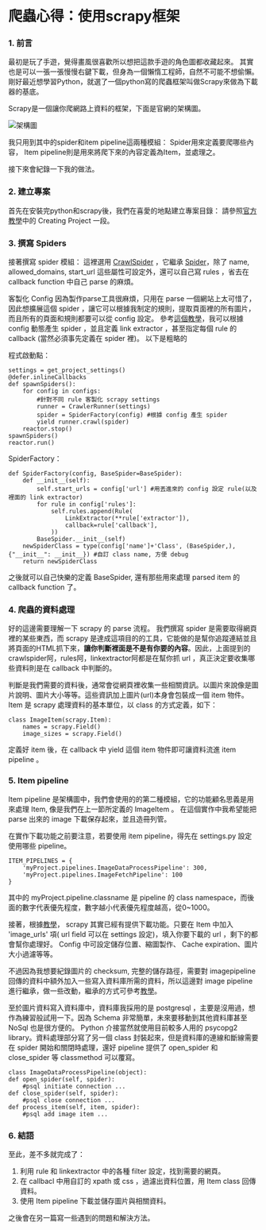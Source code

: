 爬蟲心得：使用scrapy框架
=====================

### 1. 前言

最初是玩了手遊，覺得畫風很喜歡所以想把這款手遊的角色圖都收藏起來。
其實也是可以一張一張慢慢右鍵下載，但身為一個懶惰工程師，自然不可能不想偷懶。
剛好最近想學習Python，就選了一個python寫的爬蟲框架叫做Scrapy來做為下載器的基底。

Scrapy是一個讓你爬網路上資料的框架，下面是官網的架構圖。

![架構圖](https://doc.scrapy.org/en/latest/_images/scrapy_architecture_02.png)

我只用到其中的spider和item pipeline這兩種模組：
    Spider用來定義要爬哪些內容，
    Item pipeline則是用來將爬下來的內容定義為Item，並處理之。

接下來會紀錄一下我的做法。

### 2. 建立專案

首先在安裝完python和scrapy後，我們在喜愛的地點建立專案目錄：
請參照[官方教學](https://doc.scrapy.org/en/latest/intro/tutorial.html)中的 Creating Project 一段。

### 3. 撰寫 Spiders

接著撰寫 spider 模組：
這裡選用 [CrawlSpider](https://doc.scrapy.org/en/latest/topics/spiders.html#crawlspider) ，它繼承 [Spider](https://doc.scrapy.org/en/latest/topics/spiders.html)，除了 name, allowed_domains, start_url 這些屬性可設定外，還可以自己寫 rules ，省去在 callback function 中自己 parse 的麻煩。

客製化 Config
因為製作parse工具很麻煩，只用在 parse 一個網站上太可惜了，因此想擴展這個 spider ，讓它可以根據我制定的規則，提取頁面裡的所有圖片，而且所有的頁面和規則都要可以從 config 設定。
參考[這個教學](http://wuchong.me/blog/2015/05/22/running-scrapy-dynamic-and-configurable/)，我可以根據 config 動態產生 spider ，並且定義 link extractor ，甚至指定每個 rule 的 callback (當然必須事先定義在 spider 裡)。
以下是粗略的

程式啟動點：

    settings = get_project_settings()
    @defer.inlineCallbacks
    def spawnSpiders():
        for config in configs:
            #針對不同 rule 客製化 scrapy settings
            runner = CrawlerRunner(settings)
            spider = SpiderFactory(config) #根據 config 產生 spider
            yield runner.crawl(spider)
        reactor.stop()
    spawnSpiders()
    reactor.run()

SpiderFactory：

    def SpiderFactory(config, BaseSpider=BaseSpider):
        def __init__(self):
            self.start_urls = config['url'] #用丟進來的 config 設定 rule(以及裡面的 link extractor)
            for rule in config['rules']:
                self.rules.append(Rule(
                    LinkExtractor(**rule['extractor']),
                    callback=rule['callback'],
                ))
            BaseSpider.__init__(self)
        newSpiderClass = type(config['name']+'Class', (BaseSpider,), {"__init__": __init__}) #自訂 class name, 方便 debug
        return newSpiderClass

之後就可以自己快樂的定義 BaseSpider, 還有那些用來處理 parsed item 的 callback function 了。 

### 4. 爬蟲的資料處理

好的這邊需要理解一下 scrapy 的 parse 流程。
我們撰寫 spider 是需要取得網頁裡的某些東西，而 scrapy 是達成這項目的的工具，它能做的是幫你追蹤連結並且將頁面的HTML抓下來，**讓你判斷裡面是不是有你要的內容**。因此，上面提到的 crawlspider阿，rules阿，linkextractor阿都是在幫你抓 url ，真正決定要收集哪些資料則是在 callback 中判斷的。

判斷是我們需要的資料後，通常會從網頁裡收集一些相關資訊。以圖片來說像是圖片說明、圖片大小等等。這些資訊加上圖片(url)本身會包裝成一個 item 物件。Item 是 scrapy 處理資料的基本單位，以 class 的方式定義，如下：

    class ImageItem(scrapy.Item):
        names = scrapy.Field()
        image_sizes = scrapy.Field()

定義好 item 後，在 callback 中 yield 這個 item 物件即可讓資料流進 item pipeline 。

### 5. Item pipeline

Item pipeline 是架構圖中，我們會使用的的第二種模組，它的功能顧名思義是用來處理 Item, 像是我們在上一節所定義的 ImageItem 。
在這個實作中我希望能把 parse 出來的 image 下載保存起來，並且造冊列管。

在實作下載功能之前要注意，若要使用 item pipeline，得先在 settings.py 設定使用哪些 pipeline。

    ITEM_PIPELINES = {
        'myProject.pipelines.ImageDataProcessPipeline': 300,
        'myProject.pipelines.ImageFetchPipeline': 100
    }

其中的 myProject.pipeline.classname 是 pipeline 的 class namespace，而後面的數字代表優先程度，數字越小代表優先程度越高，從0~1000。

接著，根據[教學](https://doc.scrapy.org/en/latest/topics/media-pipeline.html)， scrapy 其實已經有提供下載功能。只要在 Item 中加入 'image_urls' 項( url field 可以在 settings 設定)，填入你要下載的 url ，剩下的都會幫你處理好。 Config 中可設定儲存位置、縮圖製作、 Cache expiration、圖片大小過濾等等。

不過因為我想要紀錄圖片的 checksum, 完整的儲存路徑，需要對 imagepipeline 回傳的資料中額外加入一些寫入資料庫所需的資料，所以這邊對 image pipeline 進行繼承，做一些改動，繼承的方式可參考[教學](https://doc.scrapy.org/en/latest/topics/media-pipeline.html#module-scrapy.pipelines.files)。

至於圖片資料寫入資料庫中，資料庫我採用的是 postgresql ，主要是沒用過，想作為練習般試用一下。因為 Schema 非常簡單，未來要移動到其他資料庫甚至 NoSql 也是很方便的。 Python 介接當然就使用目前較多人用的 psycopg2 library。資料處理部分寫了另一個 class 封裝起來，但是資料庫的連線和斷線需要在 spider 開始和關閉時處理，還好 pipeline 提供了 open_spider 和 close_spider 等 classmethod 可以覆寫。

    class ImageDataProcessPipeline(object):
    def open_spider(self, spider):
        #psql initiate connection ...
    def close_spider(self, spider):
        #psql close connection ...
    def process_item(self, item, spider):
        #psql add image item ...

### 6. 結語

至此，差不多就完成了：
1. 利用 rule 和 linkextractor 中的各種 filter 設定，找到需要的網頁。
2. 在 callbacl 中用自訂的 xpath 或 css ，過濾出資料位置，用 Item class 回傳資料。
3. 使用 Item pipeline 下載並儲存圖片與相關資料。

之後會在另一篇寫一些遇到的問題和解決方法。
























